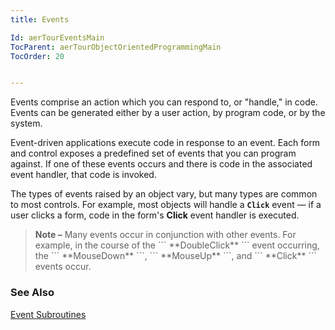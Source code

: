 ```yaml
---
title: Events

Id: aerTourEventsMain
TocParent: aerTourObjectOrientedProgrammingMain
TocOrder: 20


---
```


Events comprise an action which you can respond to, or "handle," in code. Events can be generated either by a user action, by program code, or by the system. 

Event-driven applications execute code in response to an event. Each form and control exposes a predefined set of events that you can program against. If one of these events occurs and there is code in the associated event handler, that code is invoked. 

The types of events raised by an object vary, but many types are common to most controls. For example, most objects will handle a **```Click```** event — if a user clicks a form, code in the form's **Click** event handler is executed. 
<blockquote class="dtBlock">
                <b class="le">Note &#8211;</b> Many events
                occur in conjunction with other events. For example, in the course of the ``` **DoubleClick** ```
                event occurring, the ``` **MouseDown** ```, ``` **MouseUp** ```, and ``` **Click** ``` events
                occur.
            </blockquote>

### See Also
[Event Subroutines](Event_Subroutines.html) 
